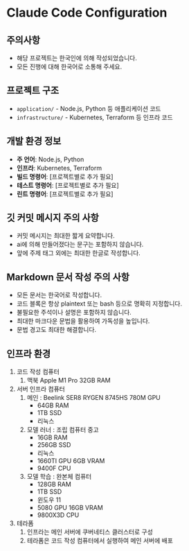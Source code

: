 # Claude Code Configuration

## 주의사항

- 해당 프로젝트는 한국인에 의해 작성되었습니다.
- 모든 진행에 대해 한국어로 소통해 주세요.

## 프로젝트 구조

- `application/` - Node.js, Python 등 애플리케이션 코드
- `infrastructure/` - Kubernetes, Terraform 등 인프라 코드

## 개발 환경 정보

- **주 언어**: Node.js, Python
- **인프라**: Kubernetes, Terraform
- **빌드 명령어**: [프로젝트별로 추가 필요]
- **테스트 명령어**: [프로젝트별로 추가 필요]
- **린트 명령어**: [프로젝트별로 추가 필요]

## 깃 커밋 메시지 주의 사항

- 커밋 메시지는 최대한 짧게 요약합니다.
- ai에 의해 만들어졌다는 문구는 포함하지 않습니다.
- 앞에 주제 태그 외에는 최대한 한글로 작성합니다.

## Markdown 문서 작성 주의 사항

- 모든 문서는 한국어로 작성합니다.
- 코드 블록은 항상 plaintext 또는 bash 등으로 명확히 지정합니다.
- 불필요한 주석이나 설명은 포함하지 않습니다.
- 최대한 마크다운 문법을 활용하여 가독성을 높입니다.
- 문법 경고도 최대한 해결합니다.

## 인프라 환경

1. 코드 작성 컴퓨터
    1. 맥북 Apple M1 Pro 32GB RAM
2. 서버 인프라 컴퓨터
    1. 메인 : Beelink SER8 RYGEN 8745HS 780M GPU
        - 64GB RAM
        - 1TB SSD
        - 리눅스
    2. 모델 러너 : 조립 컴퓨터 중고
        - 16GB RAM
        - 256GB SSD
        - 리눅스
        - 1660TI GPU 6GB VRAM
        - 9400F CPU
    3. 모델 학습 : 완본체 컴퓨터
        - 128GB RAM
        - 1TB SSD
        - 윈도우 11
        - 5080 GPU 16GB VRAM
        - 9800X3D CPU
3. 테라폼
    1. 인프라는 메인 서버에 쿠버네티스 클러스터로 구성
    2. 테라폼은 코드 작성 컴퓨터에서 실행하여 메인 서버에 배포
